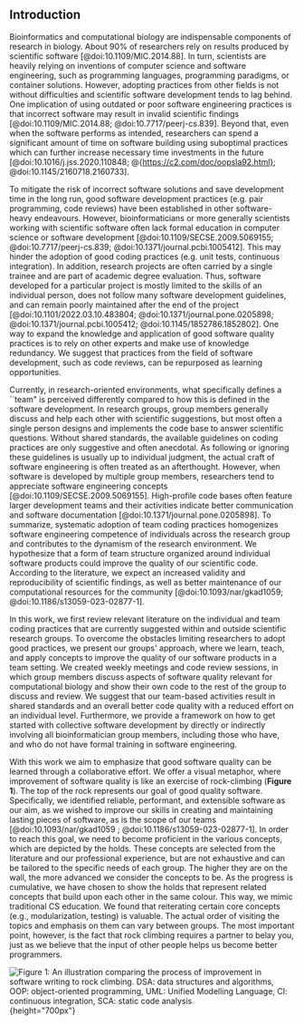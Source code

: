 ## Introduction ##

Bioinformatics and computational biology are indispensable components of research in biology.
About 90% of researchers rely on results produced by scientific software [@doi:10.1109/MIC.2014.88].
In turn, scientists are heavily relying on inventions of computer science and software engineering, such as programming languages, programming paradigms, or container solutions.
However, adopting practices from other fields is not without difficulties and scientific software development tends to lag behind.
One implication of using outdated or poor software engineering practices is that incorrect software may result in invalid scientific findings [@doi:10.1109/MIC.2014.88; @doi:10.7717/peerj-cs.839].
Beyond that, even when the software performs as intended, researchers can spend a significant amount of time on software building using suboptimal practices which can further increase necessary time investments in the future [@doi:10.1016/j.jss.2020.110848; @{https://c2.com/doc/oopsla92.html}; @doi:10.1145/2160718.2160733].

To mitigate the risk of incorrect software solutions and save development time in the long run, good software development practices (e.g. pair programming, code reviews) have been established in other software-heavy endeavours. <!-- Sentence sounds a bit strange to me. Use "fields" instead of "endeavours"? -->
However, bioinformaticians or more generally scientists working with scientific software often lack formal education in computer science or software development [@doi:10.1109/SECSE.2009.5069155; @doi:10.7717/peerj-cs.839; @doi:10.1371/journal.pcbi.1005412].
This may hinder the adoption of good coding practices (e.g. unit tests, continuous integration).
In addition, research projects are often carried by a single trainee and are part of academic degree evaluation. <!-- The 2nd part of this sentence is not clear to me (why is this a problem), consider expanding on it a bit -->
Thus, software developed for a particular project is mostly limited to the skills of an individual person, does not follow many software development guidelines, and can remain poorly maintained after the end of the project [@doi:10.1101/2022.03.10.483804; @doi:10.1371/journal.pone.0205898; @doi:10.1371/journal.pcbi.1005412; @doi:10.1145/1852786.1852802].
One way to expand the knowledge and application of good software quality practices is to rely on other experts and make use of knowledge redundancy. <!-- "people around" sounds very informal. It is not clear how one can make use of a redundancy. I guess what you are trying to say here is that you want to avoid redundancy by combining forces, so that a problem is only encountered once? Or did you want to highlight something else? -->
We suggest that practices from the field of software development, such as code reviews, can be repurposed as learning opportunities.

Currently, in research-oriented environments, what specifically defines a ``team" is perceived differently compared to how this is defined in the software development. <!-- consider rephrasing -->
In research groups, group members generally discuss and help each other with scientific suggestions, but most often a single person designs and implements the code base to answer scientific questions. <!-- "is designing and implementing" seems to suggest it is just done at a specific instance" -->
Without shared standards, the available guidelines on coding practices are only suggestive and often anecdotal.
As following or ignoring these guidelines is usually up to individual judgment, the actual craft of software engineering is often treated as an afterthought.
However, when software is developed by multiple group members, researchers tend to appreciate software engineering concepts [@doi:10.1109/SECSE.2009.5069155].
High-profile code bases often feature larger development teams and their activities indicate better communication and software documentation [@doi:10.1371/journal.pone.0205898]. <!-- grammar sounds strange to me, as it seems the code base is doing something actively. Consider rewriting. Also, consider splitting the sentence in 2, as the "and" seems to connect 2 different things (shorter is better in English).-->
To summarize, systematic adoption of team coding practices homogenizes software engineering competence of individuals across the research group and contributes to the dynamism of the research environment. <!--unsure what is being summarized here-->
We hypothesize that a form of team structure organized around individual software products could improve the quality of our scientific code.
According to the literature, we expect an increased validity and reproducibility of scientific findings, as well as better maintenance of our computational resources for the community [@doi:10.1093/nar/gkad1059; @doi:10.1186/s13059-023-02877-1].

In this work, we first review relevant literature on the individual and team coding practices that are currently suggested within and outside scientific research groups.
To overcome the obstacles limiting researchers to adopt good practices, we present our groups' approach, where we learn, teach, and apply concepts to improve the quality of our software products in a team setting.
We created weekly meetings and code review sessions, in which group members discuss aspects of software quality relevant for computational biology and show their own code to the rest of the group to discuss and review.
We suggest that our team-based activities result in shared standards and an overall better code quality with a reduced effort on an individual level.
Furthermore, we provide a framework on how to get started with collective software development by directly or indirectly involving all bioinformatician group members, including those who have, and who do not have formal training in software engineering.

With this work we aim to emphasize that good software quality can be learned through a collaborative effort.
We offer a visual metaphor, where improvement of software quality is like an exercise of rock-climbing (**Figure 1**).
The top of the rock represents our goal of good quality software.
Specifically, we identified reliable, performant, and extensible software as our aim, as we wished to improve our skills in creating and maintaining lasting pieces of software, as is the scope of our teams [@doi:10.1093/nar/gkad1059 ; @doi:10.1186/s13059-023-02877-1]. <!-- unsure what you want to say with the word "performant." Maybe "well performing" would be better? Also, consider removing "as is the scope of our teams." In a software Q setting, that is the scope, but the was it is phrased now, it might seem that this is the scope of our research. Alternatively, use "team" instead of "teams," as here you are specifically talking about how you created a "team" that includes members from different research groups.-->
In order to reach this goal, we need to become proficient in the various concepts, which are depicted by the holds.
These concepts are selected from the literature and our professional experience, but are not exhaustive and can be tailored to the specific needs of each group.
The higher they are on the wall, the more advanced we consider the concepts to be.
As the progress is cumulative, we have chosen to show the holds that represent related concepts that build upon each other in the same colour.
This way, we mimic traditional CS education.
We found that reiterating certain core concepts (e.g., modularization, testing) is valuable.
The actual order of visiting the topics and emphasis on them can vary between groups.
The most important point, however, is the fact that rock climbing requires a partner to belay you, just as we believe that the input of other people helps us become better programmers.

![***Figure 1:*** **An illustration comparing the process of improvement in software writing to rock climbing.**
DSA: data structures and algorithms, OOP: object-oriented programming, UML: Unified Modelling Language, CI: continuous integration, SCA: static code analysis](content/images/wall_climbing.png "Wall climbing"){height="700px"}

<!-- General comment: the introduction is very nicely structured -->
